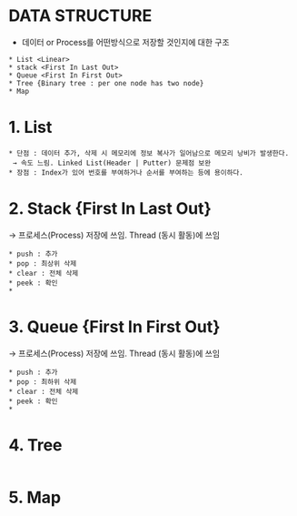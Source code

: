 # DATA STRUCTURE
* 데이터 or Process를 어떤방식으로 저장할 것인지에 대한 구조

```
* List <Linear>
* stack <First In Last Out>
* Queue <First In First Out>
* Tree {Binary tree : per one node has two node}
* Map
```

# 1. List
```
* 단점 : 데이터 추가, 삭제 시 메모리에 정보 복사가 일어남으로 메모리 낭비가 발생한다.
 → 속도 느림. Linked List(Header | Putter) 문제점 보완
* 장점 : Index가 있어 번호를 부여하거나 순서를 부여하는 등에 용이하다.
```

# 2. Stack {First In Last Out}
  → 프로세스(Process) 저장에 쓰임. Thread (동시 활동)에 쓰임
```
* push : 추가
* pop : 최상위 삭제
* clear : 전체 삭제
* peek : 확인
* 
```

# 3. Queue {First In First Out}
  → 프로세스(Process) 저장에 쓰임. Thread (동시 활동)에 쓰임
```
* push : 추가
* pop : 최하위 삭제
* clear : 전체 삭제
* peek : 확인
* 
```

# 4. Tree
```

```

# 5. Map
```

```
